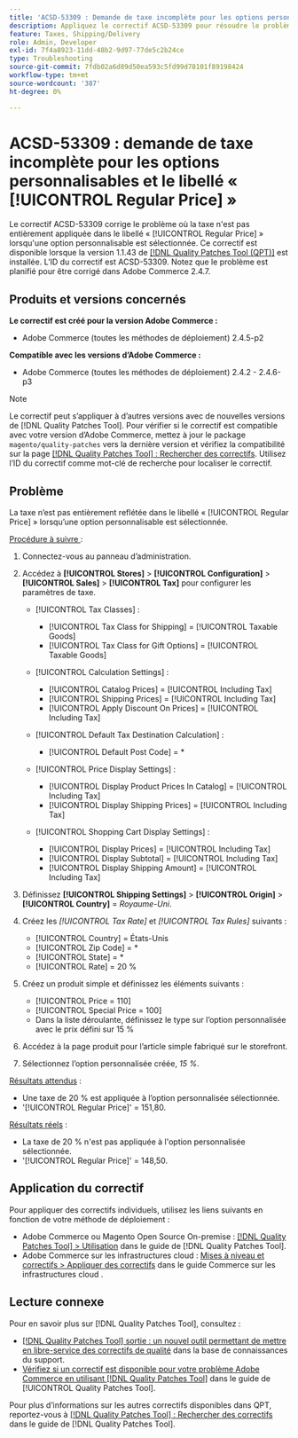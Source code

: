 ```yaml
---
title: 'ACSD-53309 : Demande de taxe incomplète pour les options personnalisables et le libellé de [!UICONTROL Regular Price]'
description: Appliquez le correctif ACSD-53309 pour résoudre le problème d’Adobe Commerce où la taxe n’est pas entièrement appliquée dans le libellé « [!UICONTROL Regular Price] » lorsqu’une option personnalisable est sélectionnée.
feature: Taxes, Shipping/Delivery
role: Admin, Developer
exl-id: 7f4a8923-11dd-48b2-9d97-77de5c2b24ce
type: Troubleshooting
source-git-commit: 7fdb02a6d89d50ea593c5fd99d78101f89198424
workflow-type: tm+mt
source-wordcount: '387'
ht-degree: 0%

---
```


# ACSD-53309 : demande de taxe incomplète pour les options personnalisables et le libellé « [!UICONTROL Regular Price] »

Le correctif ACSD-53309 corrige le problème où la taxe n&#39;est pas entièrement appliquée dans le libellé « [!UICONTROL Regular Price] » lorsqu&#39;une option personnalisable est sélectionnée. Ce correctif est disponible lorsque la version 1.1.43 de [[!DNL Quality Patches Tool (QPT)]](https://experienceleague.adobe.com/en/docs/commerce-operations/tools/quality-patches-tool/quality-patches-tool-to-self-serve-quality-patches) est installée. L’ID du correctif est ACSD-53309. Notez que le problème est planifié pour être corrigé dans Adobe Commerce 2.4.7.

## Produits et versions concernés

**Le correctif est créé pour la version Adobe Commerce :**

* Adobe Commerce (toutes les méthodes de déploiement) 2.4.5-p2

**Compatible avec les versions d’Adobe Commerce :**

* Adobe Commerce (toutes les méthodes de déploiement) 2.4.2 - 2.4.6-p3

>[!NOTE]
>
>Le correctif peut s’appliquer à d’autres versions avec de nouvelles versions de [!DNL Quality Patches Tool]. Pour vérifier si le correctif est compatible avec votre version d’Adobe Commerce, mettez à jour le package `magento/quality-patches` vers la dernière version et vérifiez la compatibilité sur la page [[!DNL Quality Patches Tool] : Rechercher des correctifs](https://experienceleague.adobe.com/tools/commerce-quality-patches/index.html). Utilisez l’ID du correctif comme mot-clé de recherche pour localiser le correctif.

## Problème

La taxe n’est pas entièrement reflétée dans le libellé « [!UICONTROL Regular Price] » lorsqu’une option personnalisable est sélectionnée.

<u>Procédure à suivre </u> :

1. Connectez-vous au panneau d’administration.
1. Accédez à **[!UICONTROL Stores]** > **[!UICONTROL Configuration]** > **[!UICONTROL Sales]** > **[!UICONTROL Tax]** pour configurer les paramètres de taxe.

   * [!UICONTROL Tax Classes] :

      * [!UICONTROL Tax Class for Shipping] = [!UICONTROL Taxable Goods]
      * [!UICONTROL Tax Class for Gift Options] = [!UICONTROL Taxable Goods]

   * [!UICONTROL Calculation Settings] :

      * [!UICONTROL Catalog Prices] = [!UICONTROL Including Tax]
      * [!UICONTROL Shipping Prices] = [!UICONTROL Including Tax]
      * [!UICONTROL Apply Discount On Prices] = [!UICONTROL Including Tax]

   * [!UICONTROL Default Tax Destination Calculation] :

      * [!UICONTROL Default Post Code] = *

   * [!UICONTROL Price Display Settings] :

      * [!UICONTROL Display Product Prices In Catalog] = [!UICONTROL Including Tax]
      * [!UICONTROL Display Shipping Prices] = [!UICONTROL Including Tax]

   * [!UICONTROL Shopping Cart Display Settings] :

      * [!UICONTROL Display Prices] = [!UICONTROL Including Tax]
      * [!UICONTROL Display Subtotal] = [!UICONTROL Including Tax]
      * [!UICONTROL Display Shipping Amount] = [!UICONTROL Including Tax]

1. Définissez **[!UICONTROL Shipping Settings]** > **[!UICONTROL Origin]** > **[!UICONTROL Country]** = *Royaume-Uni*.

1. Créez les *[!UICONTROL Tax Rate]* et *[!UICONTROL Tax Rules]* suivants :

   * [!UICONTROL Country] = États-Unis
   * [!UICONTROL Zip Code] = *
   * [!UICONTROL State] = *
   * [!UICONTROL Rate] = 20 %
1. Créez un produit simple et définissez les éléments suivants :
   * [!UICONTROL Price = 110]
   * [!UICONTROL Special Price = 100]
   * Dans la liste déroulante, définissez le type sur l’option personnalisée avec le prix défini sur 15 %
1. Accédez à la page produit pour l’article simple fabriqué sur le storefront.
1. Sélectionnez l’option personnalisée créée, *15 %*.

<u>Résultats attendus</u> :

* Une taxe de 20 % est appliquée à l’option personnalisée sélectionnée.
* &#39;[!UICONTROL Regular Price]&#39; = 151,80.

<u>Résultats réels</u> :

* La taxe de 20 % n&#39;est pas appliquée à l&#39;option personnalisée sélectionnée.
* &#39;[!UICONTROL Regular Price]&#39; = 148,50.

## Application du correctif

Pour appliquer des correctifs individuels, utilisez les liens suivants en fonction de votre méthode de déploiement :

* Adobe Commerce ou Magento Open Source On-premise : [[!DNL Quality Patches Tool] > Utilisation](/help/tools/quality-patches-tool/usage.md) dans le guide de [!DNL Quality Patches Tool].
* Adobe Commerce sur les infrastructures cloud : [Mises à niveau et correctifs > Appliquer des correctifs](https://experienceleague.adobe.com/docs/commerce-cloud-service/user-guide/develop/upgrade/apply-patches.html) dans le guide Commerce sur les infrastructures cloud .

## Lecture connexe

Pour en savoir plus sur [!DNL Quality Patches Tool], consultez :

* [[!DNL Quality Patches Tool] sortie : un nouvel outil permettant de mettre en libre-service des correctifs de qualité](https://experienceleague.adobe.com/en/docs/commerce-operations/tools/quality-patches-tool/quality-patches-tool-to-self-serve-quality-patches) dans la base de connaissances du support.
* [Vérifiez si un correctif est disponible pour votre problème Adobe Commerce en utilisant [!DNL Quality Patches Tool]](/help/tools/quality-patches-tool/patches-available-in-qpt/check-patch-for-magento-issue-with-magento-quality-patches.md) dans le guide de [!UICONTROL Quality Patches Tool].


Pour plus d’informations sur les autres correctifs disponibles dans QPT, reportez-vous à [[!DNL Quality Patches Tool] : Rechercher des correctifs](https://experienceleague.adobe.com/tools/commerce-quality-patches/index.html) dans le guide de [!DNL Quality Patches Tool].
